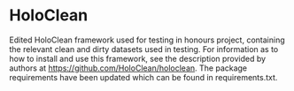 # HoloClean
Edited HoloClean framework used for testing in honours project, containing the relevant clean and dirty datasets used in testing.
For information as to how to install and use this framework, see the description provided by authors at https://github.com/HoloClean/holoclean.
The package requirements have been updated which can be found in requirements.txt.

